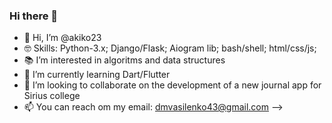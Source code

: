 ### Hi there 👋

- 👋 Hi, I’m @akiko23
- 🤓 Skills: Python-3.x; Django/Flask; Aiogram lib; bash/shell; html/css/js; 
- 📚 I’m interested in algoritms and data structures
- 🌱 I’m currently learning Dart/Flutter
- 💞️ I’m looking to collaborate on the development of a new journal app for Sirius college
- 📫 You can reach om my email: dmvasilenko43@gmail.com
-->
